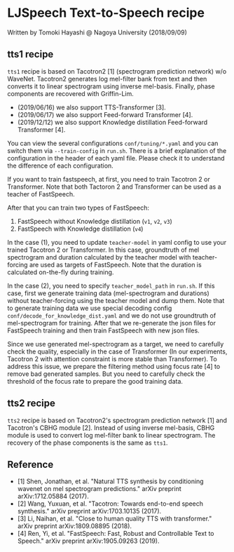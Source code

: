 # LJSpeech Text-to-Speech recipe

Written by Tomoki Hayashi @ Nagoya University (2018/09/09)

## tts1 recipe

`tts1` recipe is based on Tacotron2 [1] (spectrogram prediction network) w/o WaveNet.
Tacotron2 generates log mel-filter bank from text and then converts it to linear spectrogram using inverse mel-basis.
Finally, phase components are recovered with Griffin-Lim.

- (2019/06/16) we also support TTS-Transformer [3].
- (2019/06/17) we also support Feed-forward Transformer [4].
- (2019/12/12) we also support Knowledge distillation Feed-forward Transformer [4].

You can view the several configurations `conf/tuning/*.yaml` and you can switch them via `--train-config` in `run.sh`.
There is a brief explanation of the configuration in the header of each yaml file.
Please check it to understand the difference of each configuration.

If you want to train fastspeech, at first, you need to train Tacotron 2 or Transformer.
Note that both Tactoron 2 and Transformer can be used as a teacher of FastSpeech.

After that you can train two types of FastSpeech:

1. FastSpeech without Knowledge distillation (`v1`, `v2`, `v3`)
2. FastSpeech with Knowledge distillation (`v4`)

In the case (1), you need to update `teacher-model` in yaml config to use your trained Tacotron 2 or Transformer.
In this case, groundtruth of mel spectrogram and duration calculated by the teacher model with teacher-forcing are used as targets of FastSpeech.
Note that the duration is calculated on-the-fly during training.

In the case (2), you need to specify `teacher_model_path` in `run.sh`.
If this case, first we generate training data (mel-spectrogram and durations) without teacher-forcing using the teacher model and dump them.
Note that to generate training data we use special decoding config `conf/decode_for_knowledge_dist.yaml` and we do not use groundtruth of mel-spectrogram for training.
After that we re-generate the json files for FastSpeech training and then train FastSpeech with new json files.

Since we use generated mel-spectrogram as a target, we need to carefully check the quality, especially in the case of Transformer (In our experiments, Tacotron 2 with attention constraint is more stable than Transformer).
To address this issue, we prepare the filtering method using focus rate [4] to remove bad generated samples.
But you need to carefully check the threshold of the focus rate to prepare the good training data.

## tts2 recipe

`tts2` recipe is based on Tacotron2's spectrogram prediction network [1] and Tacotron's CBHG module [2].
Instead of using inverse mel-basis, CBHG module is used to convert log mel-filter bank to linear spectrogram.
The recovery of the phase components is the same as `tts1`.

## Reference

- [1] Shen, Jonathan, et al. "Natural TTS synthesis by conditioning wavenet on mel spectrogram predictions." arXiv preprint arXiv:1712.05884 (2017).
- [2] Wang, Yuxuan, et al. "Tacotron: Towards end-to-end speech synthesis." arXiv preprint arXiv:1703.10135 (2017).
- [3] Li, Naihan, et al. "Close to human quality TTS with transformer." arXiv preprint arXiv:1809.08895 (2018).
- [4] Ren, Yi, et al. "FastSpeech: Fast, Robust and Controllable Text to Speech." arXiv preprint arXiv:1905.09263 (2019).
